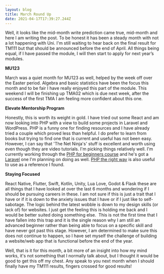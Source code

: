 ```yaml
---
layout: blog
title: March Round Up
date: 2021-04-17T17:39:27.244Z
---
```

Well, it looks like the mid-month write prediction came true, mid-month and here I am writing the post. To be honest it has been a steady month with not a lot happening with Uni. I'm still waiting to hear back on the final result for TM111 but that should be announced before the end of April. All things being equal, if I have passed the module, I will then start to apply for next year’s modules. 



**MU123** 

March was a quiet month for MU123 as well, helped by the week off over the Easter period. Algebra and basic statistics have been the focus this month and to be fair I have really enjoyed this part of the module. This weekend I will be finishing up TMA02 which is due next week, after the success of the first TMA I am feeling more confident about this one. 



**Elevate Mentorship Program**

Honestly, this is worth its weight in gold. I have tried out some React and am now looking into PHP with a view to build some projects in Laravel and WordPress. PHP is a funny one for finding resources and I have already tried a couple which proved less than helpful. I do prefer to learn from books but trying to find one that is current and useful has not been easy. However, I can say that 'The Net Ninja's' stuff is excellent and worth using even though they are video tutorials. I'm picking things relatively well. I'm currently working through the [PHP for beginners course](<https://netninja.dev/p/php-mysql-for-beginnners>) and he's got a [Laravel](<https://netninja.dev/p/make-a-website-with-laravel-6>) one I'm planning on doing as well. [PHP the right way](<https://phptherightway.com/>) is also useful to use as a reference I found. 



**Staying Focused**

React Native, Flutter, Swift, Kotlin, Unity, Lua Love, Godot & Flask these are all things that I have looked at over the last 6 months and wondering if I should be pursuing careers in these. I am not sure if this is just a trait that I have or if it is down to the anxiety issues that I have or if I just like to self-sabotage. The logic behind the latest wobble is down to my design skills (or lack of) for websites. I just get the feeling this is holding me back and I would be better suited doing something else.  This is not the first time that I have fallen into this trap and it is the single reason why I am still an advanced beginner rather than being able to focus on a specific skill and have never got past this stage. However, I am determined to make sure this does not continue to happen, so I have set myself the challenge of building a website/web app that is functional before the end of the year. 



Well, that is it for this month, a bit more of an insight into how my mind works, it's not something that I normally talk about, but I thought it would be good to get this off my chest. Any speak to you next month when I should finally have my TM111 results, fingers crossed for good results!